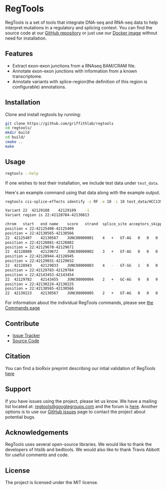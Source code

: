 # RegTools

RegTools is a set of tools that integrate DNA-seq and RNA-seq data to help interpret mutations in a regulatory and splicing context. You can find the source code at our [GitHub repository](https://github.com/griffithlab/regtools) or just use our [Docker image](https://hub.docker.com/r/griffithlab/regtools/) without need for installation.

## Features

- Extract exon-exon junctions from a RNAseq BAM/CRAM file.
- Annotate exon-exon junctions with information from a known transcriptome.
- Annotate variants with splice-region(the definition of this region is configurable) annotations.

## Installation

Clone and install regtools by running:

```sh
git clone https://github.com/griffithlab/regtools
cd regtools/
mkdir build
cd build/
cmake ..
make
```

## Usage

```sh
regtools --help
```

If one wishes to test their installation, we include test data under `test_data`.

Here's an example command using that data along with the example output.

```sh
regtools cis-splice-effects identify -s RF -e 10 -i 10 test_data/HCC1395_chr22.vcf.gz test_data/HCC1395_tumor.bam test_data/chr22_with_ERCC92.fa test_data/chr22_with_ERCC92.gtf

Variant 22	42129188	42129189	-1
Variant region is 22:42128784-42130813

chrom	start	end	name	score	strand	splice_site	acceptors_skipped	exons_skipped	donors_skipped	anchor	known_donor	known_acceptor	known_junction	gene_names	gene_ids	transcripts	variant_info
position = 22:42125408-42125409
position = 22:42130565-42130566
22	42125407	42130567	JUNC00000001	4	+	GT-AG	0	0	0	D	1	0	0	NDUFA6-AS1	ENSG00000237037	ENST00000439129	22:42129188-42129189
position = 22:42128881-42128882
position = 22:42129670-42129671
22	42128880	42129672	JUNC00000002	3	+	GT-AG	0	0	0	N	0	0	0	NA	NA	NA	22:42129188-42129189
position = 22:42128944-42128945
position = 22:42129031-42129032
22	42128943	42129033	JUNC00000003	4	-	GT-GG	1	0	0	D	1	0	0	CYP2D6	ENSG00000100197	ENST00000360608,ENST00000389970,ENST00000488442	22:42129188-42129189
position = 22:42129783-42129784
position = 22:42143453-42143454
22	42129782	42143455	JUNC00000004	2	+	GC-AG	9	8	9	N	0	0	0	NA	NA	NA	22:42129188-42129189
position = 22:42130224-42130225
position = 22:42130565-42130566
22	42130223	42130567	JUNC00000005	2	+	GT-AG	0	0	0	N	0	0	0	NA	NA	NA	22:42129188-42129189
```

For information about the individual RegTools commands, please see [the Commands page](commands/commands.md)

## Contribute

- [Issue Tracker](https://github.com/griffithlab/regtools/issues)
- [Source Code](https://github.com/griffithlab/regtools)

## Citation

You can find a bioRxiv preprint describing our intial validation of RegTools [here](https://www.biorxiv.org/content/10.1101/436634v2)

## Support

If you have issues using the project, please let us know.
We have a mailing list located at: [regtools@googlegroups.com](mailto:regtools@googlegroups.com) and the forum is [here](https://groups.google.com/forum/#!forum/regtools). Another options is to use our [GitHub issues](https://github.com/griffithlab/regtools/issues) page to contact the project about potential bugs.

## Acknowledgements

RegTools uses several open-source libraries. We would like to thank the
developers of htslib and bedtools. We would also like to thank Travis Abbott for useful comments and code.

## License

The project is licensed under the MIT license.
